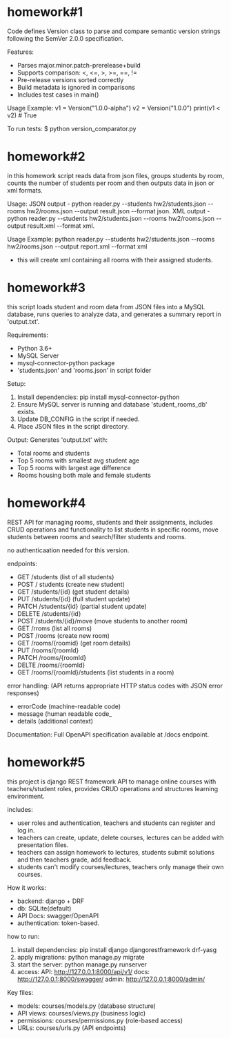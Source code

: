 homework#1 
===========================

Code defines Version class to parse and compare semantic version strings following the SemVer 2.0.0 specification.

Features:
- Parses major.minor.patch-prerelease+build
- Supports comparison: <, <=, >, >=, ==, !=
- Pre-release versions sorted correctly
- Build metadata is ignored in comparisons
- Includes test cases in main()

Usage Example:
v1 = Version("1.0.0-alpha")
v2 = Version("1.0.0")
print(v1 < v2)   # True

To run tests:
$ python version_comparator.py

homework#2
===========================
in this homework script reads data from json files, groups students by room, counts the number of students per room and then outputs data in json or xml formats.

Usage:
JSON output - python reader.py --students hw2/students.json --rooms hw2/rooms.json --output result.json --format json. 
XML output - python reader.py --students hw2/students.json --rooms hw2/rooms.json --output result.xml --format xml.


Usage Example: python reader.py --students hw2/students.json --rooms hw2/rooms.json --output report.xml --format xml
 - this will create xml containing all rooms with their assigned students.


homework#3
===========================
this script loads student and room data from JSON files into a MySQL database, runs queries to analyze data,
and generates a summary report in 'output.txt'.

Requirements:
- Python 3.6+
- MySQL Server
- mysql-connector-python package
- 'students.json' and 'rooms.json' in script folder

Setup: 
1. Install dependencies:
   pip install mysql-connector-python
2. Ensure MySQL server is running and database 'student_rooms_db' exists.
3. Update DB_CONFIG in the script if needed.
4. Place JSON files in the script directory.


Output:
Generates 'output.txt' with:
- Total rooms and students
- Top 5 rooms with smallest avg student age
- Top 5 rooms with largest age difference
- Rooms housing both male and female students


homework#4
===========================
REST API for managing rooms, students and their assignments, includes CRUD operations and functionality to list students in specific rooms, move students between rooms and search/filter students and rooms. 

no authenticaation needed for this version.

endpoints:
- GET /students (list of all students)
- POST / students (create new student)
- GET /students/{id} (get student details)
- PUT /students/{id} (full student update)
- PATCH /students/{id} (partial student update)
- DELETE /students/{id}
- POST /students/{id}/move (move students to another room)
- GET /rroms (list all rooms)
- POST /rooms (create new room)
- GET /rooms/{roomid} (get room details)
- PUT /rooms/{roomId}
- PATCH /rooms/{roomId}
- DELTE /rooms/{roomId}
- GET /rooms/{roomId}/students (list students in a room)

error handling:
(API returns appropriate HTTP status codes with JSON error responses)
- errorCode (machine-readable code)
- message (human readable code_
- details (additional context)

Documentation:
Full OpenAPI specification available at /docs endpoint.


homework#5
===========================
this project is django REST framework API to manage online courses with teachers/student roles, provides CRUD operations and structures learning environment.

includes:
- user roles and authentication, teachers and students can register and log in.
- teachers can create, update, delete courses, lectures can be added with presentation files.
- teachers can assign homework to lectures, students submit solutions and then teachers grade, add feedback.
- students can't modify courses/lectures, teachers only manage their own courses.

How it works:
  - backend: django + DRF
  - db: SQLite(default)
  - API Docs: swagger/OpenAPI
  - authentication: token-based.

how to run: 
1. install dependencies:
   pip install django djangorestframework drf-yasg
2. apply migrations:
   python manage.py migrate
3. start the server:
   python manage.py runserver
4. access:
   API: http://127.0.0.1:8000/api/v1/
   docs: http://127.0.0.1:8000/swagger/
   admin: http://127.0.0.1:8000/admin/

Key files:
- models: courses/models.py (database structure)
- API views: courses/views.py (business logic)
- permissions: courses/permissions.py (role-based access)
- URLs: courses/urls.py (API endpoints)

